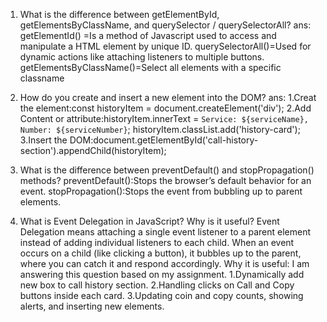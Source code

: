 1. What is the difference between getElementById, getElementsByClassName, and querySelector / querySelectorAll?
ans:
getElementId() =Is a method of Javascript used to access and manipulate a HTML element by unique ID.
querySelectorAll()=Used for dynamic actions like attaching listeners to multiple buttons.
getElementsByClassName()=Select all elements with a specific classname

2. How do you create and insert a new element into the DOM?
ans:
1.Creat the element:const historyItem = document.createElement('div');
2.Add Content or attribute:historyItem.innerText = `Service: ${serviceName}, Number: ${serviceNumber}`;
historyItem.classList.add('history-card'); 
3.Insert the DOM:document.getElementById('call-history-section').appendChild(historyItem);

3. What is the difference between preventDefault() and stopPropagation() methods?
preventDefault():Stops the browser’s default behavior for an event.
stopPropagation():Stops the event from bubbling up to parent elements.


4. What is Event Delegation in JavaScript? Why is it useful?
Event Delegation means attaching a single event listener to a parent element instead of adding individual listeners to each child. When an event occurs on a child (like clicking a button), it bubbles up to the parent, where you can catch it and respond accordingly.
Why it is useful:
I am answering this question based on my assignment.
1.Dynamically add new box to call history section.
2.Handling clicks on Call and Copy buttons inside each card.
3.Updating coin and copy counts, showing alerts, and inserting new elements.